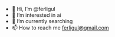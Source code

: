 - 👋 Hi, I’m @ferligul
- 👀 I’m interested in ai
- 🌱 I’m currently searching
- 📫 How to reach me ferligul@gmail.com

<!---
ferligul/ferligul is a ✨ special ✨ repository because its `README.md` (this file) appears on your GitHub profile.
You can click the Preview link to take a look at your changes.
--->
